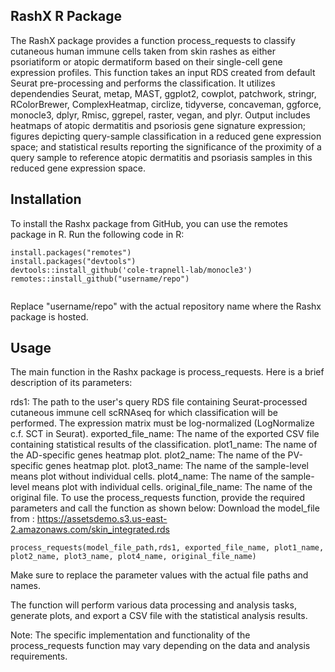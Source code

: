 ## RashX R Package
The RashX package provides a function process_requests to classify cutaneous human immune cells taken from skin rashes as either psoriatiform or atopic dermatiform based on their single-cell gene expression profiles. This function takes an input RDS created from default Seurat pre-processing and performs the classification.  It utilizes dependendies Seurat, metap, MAST, ggplot2, cowplot, patchwork, stringr, RColorBrewer, ComplexHeatmap, circlize, tidyverse, concaveman, ggforce, monocle3, dplyr, Rmisc, ggrepel, raster, vegan, and plyr.  Output includes heatmaps of atopic dermatitis and psoriosis gene signature expression; figures depicting query-sample classification in a reduced gene expression space; and statistical results reporting the significance of the proximity of a query sample to reference atopic dermatitis and psoriasis samples in this reduced gene expression space.

## Installation
To install the Rashx package from GitHub, you can use the remotes package in R. Run the following code in R:

```
install.packages("remotes")
install.packages("devtools")
devtools::install_github('cole-trapnell-lab/monocle3')
remotes::install_github("username/repo")


```

Replace "username/repo" with the actual repository name where the Rashx package is hosted.

## Usage
The main function in the Rashx package is process_requests. Here is a brief description of its parameters:

rds1: The path to the user's query RDS file containing Seurat-processed cutaneous immune cell scRNAseq for which classification will be performed.  The expression matrix must be log-normalized (LogNormalize c.f. SCT in Seurat).
exported_file_name: The name of the exported CSV file containing statistical results of the classification.
plot1_name: The name of the AD-specific genes heatmap plot.
plot2_name: The name of the PV-specific genes heatmap plot.
plot3_name: The name of the sample-level means plot without individual cells.
plot4_name: The name of the sample-level means plot with individual cells.
original_file_name: The name of the original file.
To use the process_requests function, provide the required parameters and call the function as shown below:
Download the model_file from : https://assetsdemo.s3.us-east-2.amazonaws.com/skin_integrated.rds
 
```
process_requests(model_file_path,rds1, exported_file_name, plot1_name, plot2_name, plot3_name, plot4_name, original_file_name)
```
Make sure to replace the parameter values with the actual file paths and names.

The function will perform various data processing and analysis tasks, generate plots, and export a CSV file with the statistical analysis results.

Note: The specific implementation and functionality of the process_requests function may vary depending on the data and analysis requirements.
